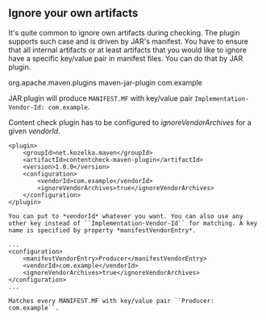 ## Ignore your own artifacts

It's quite common to ignore own  artifacts during checking. The plugin supports such case and is driven by JAR's manifest.  You have to ensure that all internal artifacts or at least artifacts that you would like to ignore have a specific key/value pair in manifest files. You can do that by JAR plugin.

<plugin>
    <groupId>org.apache.maven.plugins</groupId>
    <artifactId>maven-jar-plugin</artifactId>
    <configuration>
        <archive>
            <manifestEntries>
                <Implementation-Vendor-Id>com.example</Implementation-Vendor-Id>
            </manifestEntries>
        </archive>
    </configuration>
</plugin>

JAR plugin will produce ``MANIFEST.MF`` with key/value pair ``Implementation-Vendor-Id: com.example``.

Content check plugin has to be configured to *ignoreVendorArchives* for a given *vendorId*.

    <plugin>
        <groupId>net.kozelka.maven</groupId>
        <artifactId>contentcheck-maven-plugin</artifactId>
        <version>1.0.0</version>
        <configuration>
            <vendorId>com.example</vendorId>
            <ignoreVendorArchives>true</ignoreVendorArchives>
        </configuration>
    </plugin>

    You can put to *vendorId* whatever you want. You can also use any other key instead of ``Implementation-Vendor-Id`` for matching. A key name is specified by property *manifestVendorEntry*.

    ...
    <configuration>
        <manifestVendorEntry>Producer</manifestVendorEntry>
        <vendorId>com.example</vendorId>
        <ignoreVendorArchives>true</ignoreVendorArchives>
    </configuration>
    ...

    Matches every MANIFEST.MF with key/value pair ``Producer: com.example``.
